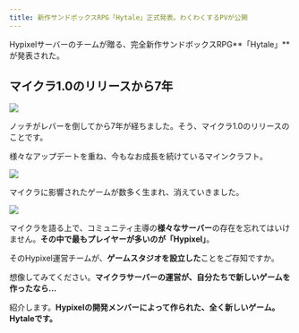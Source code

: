 ```yaml
---
title: 新作サンドボックスRPG「Hytale」正式発表。わくわくするPVが公開
---
```


[](https://www.napoan.com/wp-content/uploads/2018/12/46ba47fc37077306e872ee46f775c920_jmgvux.jfif)

Hypixelサーバーのチームが贈る、完全新作サンドボックスRPG**「Hytale」**が発表された。

## マイクラ1.0のリリースから7年

![](https://cdn-ak.f.st-hatena.com/images/fotolife/s/sasigume/20210208/20210208101028.png)

ノッチがレバーを倒してから7年が経ちました。そう、マイクラ1.0のリリースのことです。

様々なアップデートを重ね、今もなお成長を続けているマインクラフト。

![](https://cdn-ak.f.st-hatena.com/images/fotolife/s/sasigume/20210208/20210208110149.jpg)

マイクラに影響されたゲームが数多く生まれ、消えていきました。

![](https://cdn-ak.f.st-hatena.com/images/fotolife/s/sasigume/20210208/20210208090558.png)

マイクラを語る上で、コミュニティ主導の**様々なサーバー**の存在を忘れてはいけません。**その中で最もプレイヤーが多いのが「Hypixel」**。

そのHypixel運営チームが、**ゲームスタジオを設立した**ことをご存知ですか。

想像してみてください。**マイクラサーバーの運営が、自分たちで新しいゲームを作ったなら…**

紹介します。**Hypixelの開発メンバーによって作られた、全く新しいゲーム。Hytaleです。**
